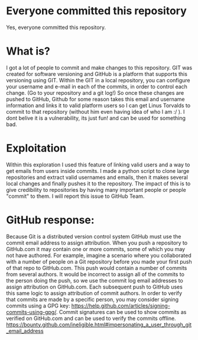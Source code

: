 # Everyone committed this repository
Yes, everyone committed this repository.
# What is?
I got a lot of people to commit and make changes to this repository.
GIT was created for software versioning and GitHub is a platform that supports this versioning using GIT.
Within the GIT in a local repository, you can configure your username and e-mail in each of the commits, in order to control each change. (Go to your repository and a git log!)
So once these changes are pushed to GitHub, Github for some reason takes this email and username information and links it to valid platform users so I can get Linus Torvalds to commit to that repository (without him even having idea of who I am :/ ).
I dont belive it is a vulnerability, its just fun! and can be used for something bad.
# Exploitation
Within this exploration I used this feature of linking valid users and a way to get emails from users inside commits.
I made a python script to clone large repositories and extract valid usernames and emails, then it makes several local changes and finally pushes it to the repository.
The impact of this is to give credibility to repositories by having many important people or people "commit" to them.
I will report this issue to GitHub Team.
# GitHub response:
Because Git is a distributed version control system GitHub must use the commit email address to assign attribution. When you push a repository to GitHub.com it may contain one or more commits, some of which you may not have authored. For example, imagine a scenario where you collaborated with a number of people on a Git repository before you made your first push of that repo to GitHub.com. This push would contain a number of commits from several authors. It would be incorrect to assign all of the commits to the person doing the push, so we use the commit log email addresses to assign attribution on GitHub.com. Each subsequent push to GitHub uses this same logic to assign attribution of commit authors.
In order to verify that commits are made by a specific person, you may consider signing commits using a GPG key: https://help.github.com/articles/signing-commits-using-gpg/. Commit signatures can be used to show commits as verified on GitHub.com and can be used to verify the commits offline.
https://bounty.github.com/ineligible.html#impersonating_a_user_through_git_email_address
